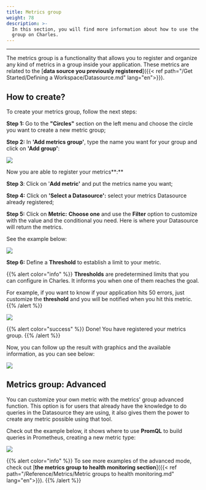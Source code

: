 ```yaml
---
title: Metrics group
weight: 78
description: >-
  In this section, you will find more information about how to use the metrics
  group on Charles.
---
```


---

The metrics group is a functionality that allows you to register and organize any kind of metrics in a group inside your application. These metrics are related to the [**data source you previously registered**]({{< ref path="/Get Started/Defining a Workspace/Datasource.md" lang="en">}}).

## **How to create?**

To create your metrics group, follow the next steps: 

  **Step 1:**  Go to the **"Circles"** section on the left menu and choose the circle you want to create a new metric group;

  **Step 2:** In **'Add metrics group'**, type the name you want for your group and click on **'Add group'**: 

![](/shared/criacaogroup%20%281%29.gif)

Now you are able to register your metrics**:**

**Step 3**: Click on '**Add metric'**  and put the metrics name you want; 

**Step 4:** Click on **'Select a Datasource':** select your metrics Datasource already registered;

**Step 5:** Click on **Metric:** **Choose one** and use the **Filter** option to customize with the value and the conditional you need. Here is where your Datasource will return the metrics. 

See the example below: 

![](/shared/metric+filter%20%281%29.gif)

**Step 6:** Define a **Threshold** to establish a limit to your metric. 

{{% alert color="info" %}}
**Thresholds** are predetermined limits that you can configure in Charles. It informs you when one of them reaches the goal.

For example, if you want to know if your application hits 50 errors, just customize the **threshold** and you will be notified when you hit this metric. 
{{% /alert %}}

![](/shared/threshold%20%281%29.gif)

{{% alert color="success" %}}
Done! You have registered your metrics group.
{{% /alert %}}

Now, you can follow up the result with graphics and the available information, as you can see below: 

![](/shared/graficos%20%281%29.gif)

## **Metrics group: Advanced**

You can customize your own metric with the metrics' group advanced function. This option is for users that already have the knowledge to do queries in the Datasource they are using, it also gives them the power to create any metric possible using that tool.

Check out the example below, it shows where to use **PromQL** to build queries in Prometheus, creating a new metric type: 

![](/shared/advanced%20%281%29.png)

{{% alert color="info" %}}
To see more examples of the advanced mode, check out [**the metrics group to health monitoring section**]({{< ref path="/Reference/Metrics/Metric groups to health monitoring.md" lang="en">}}).
{{% /alert %}}